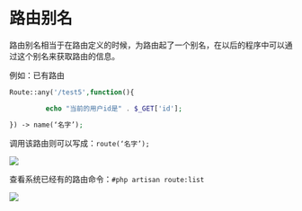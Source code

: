 # 路由别名



路由别名相当于在路由定义的时候，为路由起了一个别名，在以后的程序中可以通过这个别名来获取路由的信息。

例如：已有路由

```php
Route::any('/test5',function(){

​         echo "当前的用户id是" . $_GET['id'];

}) -> name(‘名字’);
```



调用该路由则可以写成：`route(‘名字’);`

![](https://i.loli.net/2019/04/19/5cb9140cd0646.png)

查看系统已经有的路由命令：`#php artisan route:list`

![](https://i.loli.net/2019/04/19/5cb9142948a4c.png)